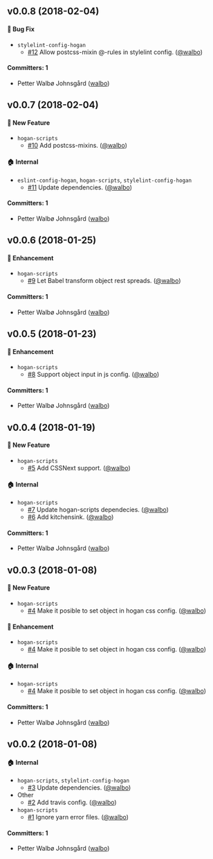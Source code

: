 ## v0.0.8 (2018-02-04)

#### :bug: Bug Fix
* `stylelint-config-hogan`
  * [#12](https://github.com/DekodeInteraktiv/hogan-scripts/pull/12) Allow postcss-mixin @-rules in stylelint config. ([@walbo](https://github.com/walbo))

#### Committers: 1
- Petter Walbø Johnsgård ([walbo](https://github.com/walbo))



## v0.0.7 (2018-02-04)

#### :rocket: New Feature
* `hogan-scripts`
  * [#10](https://github.com/DekodeInteraktiv/hogan-scripts/pull/10) Add postcss-mixins. ([@walbo](https://github.com/walbo))

#### :house: Internal
* `eslint-config-hogan`, `hogan-scripts`, `stylelint-config-hogan`
  * [#11](https://github.com/DekodeInteraktiv/hogan-scripts/pull/11) Update dependencies. ([@walbo](https://github.com/walbo))

#### Committers: 1
- Petter Walbø Johnsgård ([walbo](https://github.com/walbo))



## v0.0.6 (2018-01-25)

#### :nail_care: Enhancement
* `hogan-scripts`
  * [#9](https://github.com/DekodeInteraktiv/hogan-scripts/pull/9) Let Babel transform object rest spreads. ([@walbo](https://github.com/walbo))

#### Committers: 1
- Petter Walbø Johnsgård ([walbo](https://github.com/walbo))



## v0.0.5 (2018-01-23)

#### :nail_care: Enhancement
* `hogan-scripts`
  * [#8](https://github.com/DekodeInteraktiv/hogan-scripts/pull/8) Support object input in js config. ([@walbo](https://github.com/walbo))

#### Committers: 1
- Petter Walbø Johnsgård ([walbo](https://github.com/walbo))



## v0.0.4 (2018-01-19)

#### :rocket: New Feature
* `hogan-scripts`
  * [#5](https://github.com/DekodeInteraktiv/hogan-scripts/pull/5) Add CSSNext support. ([@walbo](https://github.com/walbo))

#### :house: Internal
* `hogan-scripts`
  * [#7](https://github.com/DekodeInteraktiv/hogan-scripts/pull/7) Update hogan-scripts dependecies. ([@walbo](https://github.com/walbo))
  * [#6](https://github.com/DekodeInteraktiv/hogan-scripts/pull/6) Add kitchensink. ([@walbo](https://github.com/walbo))

#### Committers: 1
- Petter Walbø Johnsgård ([walbo](https://github.com/walbo))



## v0.0.3 (2018-01-08)

#### :rocket: New Feature
* `hogan-scripts`
  * [#4](https://github.com/DekodeInteraktiv/hogan-scripts/pull/4) Make it posible to set object in hogan css config. ([@walbo](https://github.com/walbo))

#### :nail_care: Enhancement
* `hogan-scripts`
  * [#4](https://github.com/DekodeInteraktiv/hogan-scripts/pull/4) Make it posible to set object in hogan css config. ([@walbo](https://github.com/walbo))

#### :house: Internal
* `hogan-scripts`
  * [#4](https://github.com/DekodeInteraktiv/hogan-scripts/pull/4) Make it posible to set object in hogan css config. ([@walbo](https://github.com/walbo))

#### Committers: 1
- Petter Walbø Johnsgård ([walbo](https://github.com/walbo))



## v0.0.2 (2018-01-08)

#### :house: Internal
* `hogan-scripts`, `stylelint-config-hogan`
  * [#3](https://github.com/DekodeInteraktiv/hogan-scripts/pull/3) Update dependencies. ([@walbo](https://github.com/walbo))
* Other
  * [#2](https://github.com/DekodeInteraktiv/hogan-scripts/pull/2) Add travis config. ([@walbo](https://github.com/walbo))
* `hogan-scripts`
  * [#1](https://github.com/DekodeInteraktiv/hogan-scripts/pull/1) Ignore yarn error files. ([@walbo](https://github.com/walbo))

#### Committers: 1
- Petter Walbø Johnsgård ([walbo](https://github.com/walbo))
